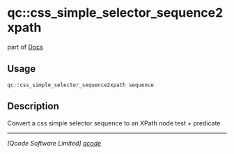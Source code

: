 qc::css_simple_selector_sequence2xpath
======================================

part of [Docs](.)

Usage
-----
`qc::css_simple_selector_sequence2xpath sequence`

Description
-----------
Convert a css simple selector sequence to an XPath node test + predicate

----------------------------------
*[Qcode Software Limited] [qcode]*

[qcode]: www.qcode.co.uk "Qcode Software"
